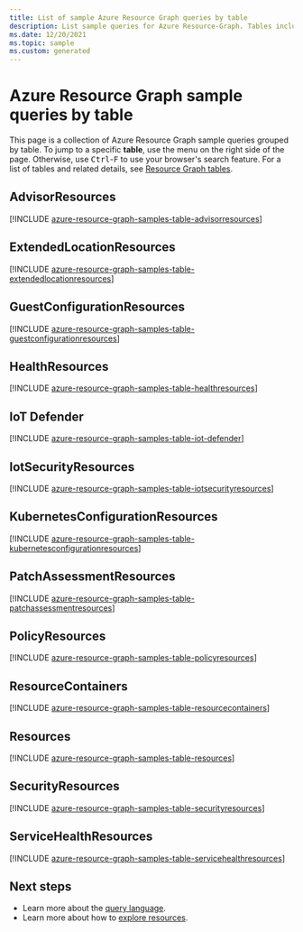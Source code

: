 ```yaml
---
title: List of sample Azure Resource Graph queries by table
description: List sample queries for Azure Resource-Graph. Tables include Resources, ResourceContainers, PolicyResources, and more.
ms.date: 12/20/2021
ms.topic: sample
ms.custom: generated
---
```

# Azure Resource Graph sample queries by table

This page is a collection of Azure Resource Graph sample queries grouped by table. To jump to a
specific **table**, use the menu on the right side of the page. Otherwise, use
<kbd>Ctrl</kbd>-<kbd>F</kbd> to use your browser's search feature. For a list of tables and related
details, see [Resource Graph tables](../concepts/query-language.md#resource-graph-tables).

## AdvisorResources

[!INCLUDE [azure-resource-graph-samples-table-advisorresources](../../../../includes/resource-graph/samples/bytable/advisorresources.md)]

## ExtendedLocationResources

[!INCLUDE [azure-resource-graph-samples-table-extendedlocationresources](../../../../includes/resource-graph/samples/bytable/extendedlocationresources.md)]

## GuestConfigurationResources

[!INCLUDE [azure-resource-graph-samples-table-guestconfigurationresources](../../../../includes/resource-graph/samples/bytable/guestconfigurationresources.md)]

## HealthResources

[!INCLUDE [azure-resource-graph-samples-table-healthresources](../../../../includes/resource-graph/samples/bytable/healthresources.md)]

## IoT Defender

[!INCLUDE [azure-resource-graph-samples-table-iot-defender](../../../../includes/resource-graph/samples/bytable/iot-defender.md)]

## IotSecurityResources

[!INCLUDE [azure-resource-graph-samples-table-iotsecurityresources](../../../../includes/resource-graph/samples/bytable/iotsecurityresources.md)]

## KubernetesConfigurationResources

[!INCLUDE [azure-resource-graph-samples-table-kubernetesconfigurationresources](../../../../includes/resource-graph/samples/bytable/kubernetesconfigurationresources.md)]

## PatchAssessmentResources

[!INCLUDE [azure-resource-graph-samples-table-patchassessmentresources](../../../../includes/resource-graph/samples/bytable/patchassessmentresources.md)]

## PolicyResources

[!INCLUDE [azure-resource-graph-samples-table-policyresources](../../../../includes/resource-graph/samples/bytable/policyresources.md)]

## ResourceContainers

[!INCLUDE [azure-resource-graph-samples-table-resourcecontainers](../../../../includes/resource-graph/samples/bytable/resourcecontainers.md)]

## Resources

[!INCLUDE [azure-resource-graph-samples-table-resources](../../../../includes/resource-graph/samples/bytable/resources.md)]

## SecurityResources

[!INCLUDE [azure-resource-graph-samples-table-securityresources](../../../../includes/resource-graph/samples/bytable/securityresources.md)]

## ServiceHealthResources

[!INCLUDE [azure-resource-graph-samples-table-servicehealthresources](../../../../includes/resource-graph/samples/bytable/servicehealthresources.md)]

## Next steps

- Learn more about the [query language](../concepts/query-language.md).
- Learn more about how to [explore resources](../concepts/explore-resources.md).
